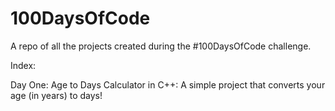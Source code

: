 # 100DaysOfCode
A repo of all the projects created during the #100DaysOfCode challenge.

Index:

Day One: Age to Days Calculator in C++: A simple project that converts your age (in years) to days!
